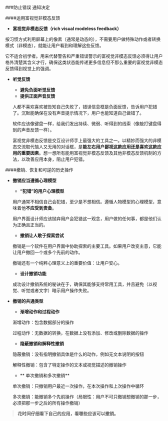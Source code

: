 ###防止错误 通知决定

####运用富视觉非模态反馈

- **富视觉非模态反馈（rich visual modeless feedback）**

按习惯方式利用屏幕上的像素（通常是动态的），不需要用户做特殊动作或者转换模式（非模态），就能让用户看到和理解这些反馈。

它不适合初学者。用来代替警告和严重错误警示的富视觉非模态反馈必须得让用户格外清楚其含义才行，确保这类状态能传递更多信息但不那么重要的富视觉非模态反馈得到视觉上的强调。

- **听觉反馈**

    - **避免负面听觉反馈**
    - **提供正面声音反馈**
    
    人都不喜欢喜欢被告知自己失败了，错误信息框是负面反馈，告诉用户犯错了。沉默能确保在没有声音提示情况下，用户也能知道自己做错了。
    
    软件应该像键盘一样，给我们发出持续、微弱、听得到的线索（像敲打键盘得到的声音反馈一样）。
    
    富视觉非模态反馈是交互设计师手上最强大的工具之一。以精妙而强大的非模态交流取代恼人又无用的对话框，是**能左右用户鄙视这款应用还是喜欢这款应用的重要因素**。想一想所有能用富视觉非模态反馈及其他非模态反馈机制的方法，以改善应用本身，阻止用户犯错。
        
####撤销、恢复和可逆的历史操作 

- **撤销应当遵循心理模型**

    - **“犯错”的用户心理模型**
    
    用户通常不相信自己会犯错，至少是不想相信。遵循人物模型的心理模型，意味着他**不应受到责备**。
    
    用户界面设计师应该抛弃用户会犯错这一观念，用户做的任何事，都是他们认为正确且正当的。
    
    - **撤销让人敢于探索尝试**
    
    撤销是一个软件在用户界面中协助探索的主要工具。如果用户改变主意，它能让用户撤回一个或多个先前的动作。
    
    撤销还有一个纯粹心理意义上的重要价值：让用户安心。
    
    - **设计撤销功能**
    
    成功设计撤销系统的秘诀在于，确保其能够支持常用工具，并且避免（以视觉、听觉或者文字）暗示用户操作失败。 

- **撤销的共通类型**

    - **渐增动作和过程动作**
    
    渐增动作：包含数据部分的操作
    
    过程动作：无数据的转换，在数据上没有添加、修改或删除数据的操作
    
    - **隐蔽撤销和解释性撤销**
    
    隐蔽撤销：没有指明撤销具体是什么的动作，例如无文本说明的按钮
    
    解释性撤销：包含了特定操作的文本或视觉描述的撤销操作
    
    - ** 单次撤销和多次撤销**
    
    单次撤销：只撤销用户最近一次操作，在本次操作和上次操作中循环
    
    多次撤销：能撤销多个先前操作（局限性：用户不可只撤销想撤销的那一步，必须把那一步之后的所有操作撤销）
    
> **花时间仔细看下自己的应用，看哪些应该可以撤销。**
        
    



